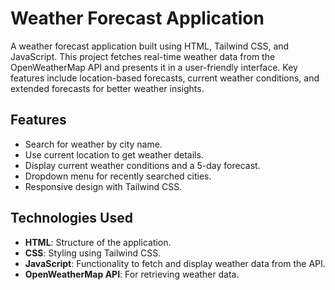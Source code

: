 # Weather Forecast Application

A weather forecast application built using HTML, Tailwind CSS, and JavaScript. This project fetches real-time weather data from the OpenWeatherMap API and presents it in a user-friendly interface. Key features include location-based forecasts, current weather conditions, and extended forecasts for better weather insights.

## Features

- Search for weather by city name.
- Use current location to get weather details.
- Display current weather conditions and a 5-day forecast.
- Dropdown menu for recently searched cities.
- Responsive design with Tailwind CSS.

## Technologies Used

- **HTML**: Structure of the application.
- **CSS**: Styling using Tailwind CSS.
- **JavaScript**: Functionality to fetch and display weather data from the API.
- **OpenWeatherMap API**: For retrieving weather data.

